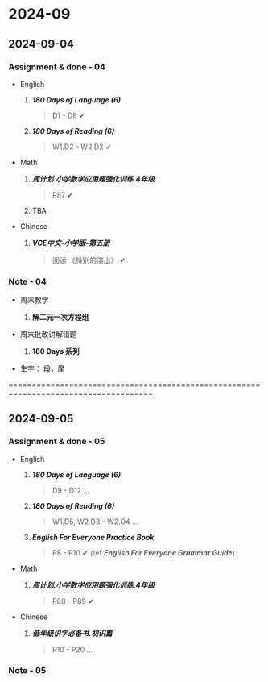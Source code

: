 # 2024-09

## 2024-09-04

### Assignment & done - 04

- English
  1. _**180 Days of Language (6)**_
     > D1 - D8 ✔
  2. _**180 Days of Reading (6)**_
     > W1.D2 - W2.D2 ✔

- Math
  1. _**周计划.小学数学应用题强化训练.4年级**_
     > P87 ✔
  2. TBA

- Chinese
  1. _**VCE中文-小学版-第五册**_
     > 阅读 《特别的演出》 ✔

### Note - 04

- 周末教学
  1. **解二元一次方程组**

- 周末批改讲解错题
  1. **180 Days 系列**

- 生字： 段，摩

=====================================================================================

## 2024-09-05

### Assignment & done - 05

- English
  1. _**180 Days of Language (6)**_
     > D9 - D12 ...
  2. _**180 Days of Reading (6)**_
     > W1.D5, W2.D3 - W2.D4 ...
  3. _**English For Everyone Practice Book**_
     > P8 - P10 ✔ (ref _**English For Everyone Grammar Guide**_)

- Math
  1. _**周计划.小学数学应用题强化训练.4年级**_
     > P88 - P89 ✔

- Chinese
  1. _**低年级识字必备书.初识篇**_
     > P10 - P20 ...

### Note - 05
